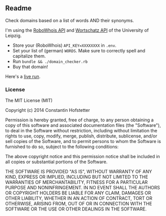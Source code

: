 ## Readme

Check domains based on a list of words AND their synonyms.

I'm using the [RoboWhois API](https://www.robowhois.com/) and [Wortschatz API](http://wortschatz.informatik.uni-leipzig.de) of the University of Leipzig.

* Store your (RoboWhois) ```API_KEY=XXXXXXXX``` in ```.env```.
* Set your list of  (german) ```WORDS```. Make sure to correctly spell and capitalize them.
* Run ```bundle && ./domain_checker.rb```
* Buy that domain!

Here's a [live run](http://showterm.io/6d55bafc2a2d8397dd342).


### License

The MIT License (MIT)

Copyright (c) 2014 Constantin Hofstetter

Permission is hereby granted, free of charge, to any person obtaining a copy
of this software and associated documentation files (the "Software"), to deal
in the Software without restriction, including without limitation the rights
to use, copy, modify, merge, publish, distribute, sublicense, and/or sell
copies of the Software, and to permit persons to whom the Software is
furnished to do so, subject to the following conditions:

The above copyright notice and this permission notice shall be included in all
copies or substantial portions of the Software.

THE SOFTWARE IS PROVIDED "AS IS", WITHOUT WARRANTY OF ANY KIND, EXPRESS OR
IMPLIED, INCLUDING BUT NOT LIMITED TO THE WARRANTIES OF MERCHANTABILITY,
FITNESS FOR A PARTICULAR PURPOSE AND NONINFRINGEMENT. IN NO EVENT SHALL THE
AUTHORS OR COPYRIGHT HOLDERS BE LIABLE FOR ANY CLAIM, DAMAGES OR OTHER
LIABILITY, WHETHER IN AN ACTION OF CONTRACT, TORT OR OTHERWISE, ARISING FROM,
OUT OF OR IN CONNECTION WITH THE SOFTWARE OR THE USE OR OTHER DEALINGS IN THE
SOFTWARE.
